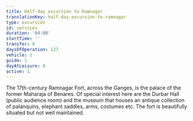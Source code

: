 ```yaml
---
title: Half-day excursion to Ramnagar
translationKey: half-day-excursion-to-ramnagar
type: excursion
id: services
duration: '04:00'
startTime: ''
transfer: 0
daysOfOperation: 127
vehicle: 1
guide: 1
dayAtLeisure: 0
active: 1
---
```

The 17th-century Ramnagar Fort, across the Ganges, is the palace of the former Maharaja of Benares. Of special interest here are the Durbar Hall (public audience room) and the museum that houses an antique collection of palanquins, elephant saddles, arms, costumes etc. The fort is beautifully situated but not well maintained.